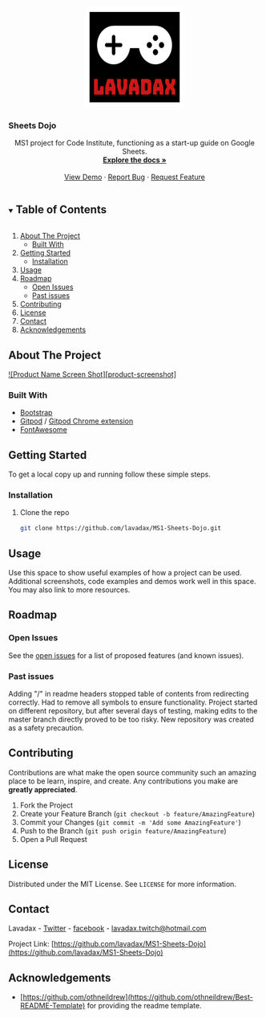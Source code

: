 <!-- PROJECT LOGO -->
<br />
<p align="center">
  <a href="https://github.com/lavadax/MS1-Sheets-Dojo">
    <img src="assets/images/logo.png" alt="Logo" width="200" height="200">
  </a>

  ### Sheets Dojo

  <p align="center">
    MS1 project for Code Institute, functioning as a start-up guide on Google Sheets.
    <br />
    <a href="https://github.com/lavadax/MS1-Sheets-Dojo"><strong>Explore the docs »</strong></a>
    <br />
    <br />
    <a href="https://github.com/lavadax/MS1-Sheets-Dojo">View Demo</a>
    ·
    <a href="https://github.com/lavadax/MS1-Sheets-Dojo/issues">Report Bug</a>
    ·
    <a href="https://github.com/lavadax/MS1-Sheets-Dojo/issues">Request Feature</a>
  </p>
</p>



<!-- TABLE OF CONTENTS -->
<details open="open">
  <summary><h2 style="display: inline-block">Table of Contents</h2></summary>
  <ol>
    <li>
      <a href="#about-the-project">About The Project</a>
      <ul>
        <li><a href="#built-with">Built With</a></li>
      </ul>
    </li>
    <li>
      <a href="#getting-started">Getting Started</a>
      <ul>
        <li><a href="#installation">Installation</a></li>
      </ul>
    </li>
    <li><a href="#usage">Usage</a></li>
    <li>
        <a href="#roadmap">Roadmap</a>
        <ul>
            <li><a href="#open-issues">Open Issues</a></li>
            <li><a href="#past-issues">Past issues</a></li>
            </ul></li>
    <li><a href="#contributing">Contributing</a></li>
    <li><a href="#license">License</a></li>
    <li><a href="#contact">Contact</a></li>
    <li><a href="#acknowledgements">Acknowledgements</a></li>
  </ol>
</details>



<!-- ABOUT THE PROJECT -->
## About The Project

[![Product Name Screen Shot][product-screenshot]](https://example.com)


### Built With

* [Bootstrap](https://getbootstrap.com/)
* [Gitpod](https://www.gitpod.io/) / [Gitpod Chrome extension](https://chrome.google.com/webstore/detail/gitpod-dev-environments-i/dodmmooeoklaejobgleioelladacbeki)
* [FontAwesome](https://fontawesome.com/)



<!-- GETTING STARTED -->
## Getting Started

To get a local copy up and running follow these simple steps.

### Installation

1. Clone the repo
   ```sh
   git clone https://github.com/lavadax/MS1-Sheets-Dojo.git
   ```

<!-- USAGE EXAMPLES -->
## Usage

Use this space to show useful examples of how a project can be used. Additional screenshots, code examples and demos work well in this space. You may also link to more resources.


<!-- ROADMAP -->
## Roadmap

### Open Issues

See the [open issues](https://github.com/lavadax/MS1-Sheets-Dojo/issues) for a list of proposed features (and known issues).

### Past issues

Adding "/" in readme headers stopped table of contents from redirecting correctly. Had to remove all symbols to ensure functionality.
Project started on different repository, but after several days of testing, making edits to the master branch directly proved to be too risky. New repository was created as a safety precaution.

<!-- CONTRIBUTING -->
## Contributing

Contributions are what make the open source community such an amazing place to be learn, inspire, and create. Any contributions you make are **greatly appreciated**.

1. Fork the Project
2. Create your Feature Branch (`git checkout -b feature/AmazingFeature`)
3. Commit your Changes (`git commit -m 'Add some AmazingFeature'`)
4. Push to the Branch (`git push origin feature/AmazingFeature`)
5. Open a Pull Request



<!-- LICENSE -->
## License

Distributed under the MIT License. See `LICENSE` for more information.



<!-- CONTACT -->
## Contact

Lavadax - [Twitter](https://twitter.com/LavadaxTwitch) - [facebook](https://www.facebook.com/Lavadax) - lavadax.twitch@hotmail.com

Project Link: [https://github.com/lavadax/MS1-Sheets-Dojo](https://github.com/lavadax/MS1-Sheets-Dojo)



<!-- ACKNOWLEDGEMENTS -->
## Acknowledgements

* [https://github.com/othneildrew](https://github.com/othneildrew/Best-README-Template) for providing the readme template.